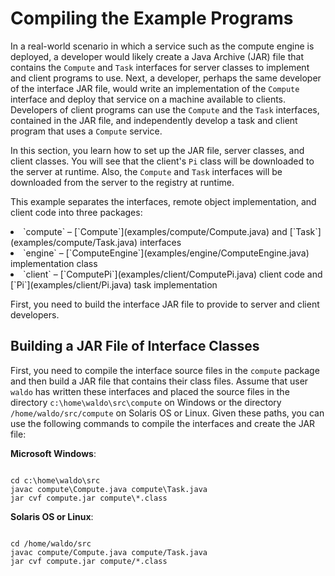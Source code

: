 
# Compiling the Example Programs

In a real-world scenario in which a service such as the compute engine is deployed, a developer would likely create a Java Archive (JAR) file that contains the `Compute` and `Task` interfaces for server classes to implement and client programs to use. Next, a developer, perhaps the same developer of the interface JAR file, would write an implementation of the `Compute` interface and deploy that service on a machine available to clients. Developers of client programs can use the `Compute` and the `Task` interfaces, contained in the JAR file, and independently develop a task and client program that uses a `Compute` service.

In this section, you learn how to set up the JAR file, server classes, and client classes. You will see that the client's `Pi` class will be downloaded to the server at runtime. Also, the `Compute` and `Task` interfaces will be downloaded from the server to the registry at runtime.

This example separates the interfaces, remote object implementation, and client code into three packages:

<li>`compute` &#8211; 
[`Compute`](examples/compute/Compute.java) and 
[`Task`](examples/compute/Task.java) interfaces</li>
<li>`engine` &#8211; 
[`ComputeEngine`](examples/engine/ComputeEngine.java) implementation class</li>
<li>`client` &#8211; 
[`ComputePi`](examples/client/ComputePi.java) client code and 
[`Pi`](examples/client/Pi.java) task implementation</li>

First, you need to build the interface JAR file to provide to server and client developers.

## Building a JAR File of Interface Classes

First, you need to compile the interface source files in the `compute` package and then build a JAR file that contains their class files. Assume that user `waldo` has written these interfaces and placed the source files in the directory `c:\home\waldo\src\compute` on Windows or the directory `/home/waldo/src/compute` on Solaris OS or Linux. Given these paths, you can use the following commands to compile the interfaces and create the JAR file:

**Microsoft Windows**:

```

cd c:\home\waldo\src
javac compute\Compute.java compute\Task.java
jar cvf compute.jar compute\*.class

```

**Solaris OS or Linux**:

```

cd /home/waldo/src
javac compute/Compute.java compute/Task.java
jar cvf compute.jar compute/*.class

```
